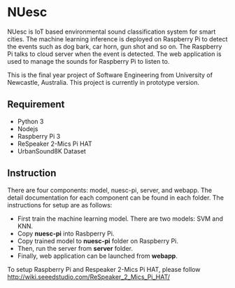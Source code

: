 # NUesc

NUesc is IoT based environmental sound classification system for smart cities. The machine learning inference is deployed on Raspberry Pi to detect the events such as dog bark, car horn, gun shot and so on. The Raspberry Pi talks to cloud server when the event is detected. The web application is used to manage the sounds for Raspberry Pi to listen to.

This is the final year project of Software Engineering from University of Newcastle, Australia. This project is currently in prototype version.

## Requirement

* Python 3
* Nodejs
* Raspberry Pi 3
* ReSpeaker 2-Mics Pi HAT
* UrbanSound8K Dataset

## Instruction

There are four components: model, nuesc-pi, server, and webapp. The detail documentation for each component can be found in each folder. The instructions for setup are as follows:
* First train the machine learning model. There are two models: SVM and KNN.
* Copy __nuesc-pi__ into Rasbperry Pi.
* Copy trained model to __nuesc-pi__ folder on Raspberry Pi.
* Then, run the server from __server__ folder.
* Finally, web application can be launched from __webapp__.

To setup Raspberry Pi and Respeaker 2-Mics Pi HAT, please follow http://wiki.seeedstudio.com/ReSpeaker_2_Mics_Pi_HAT/